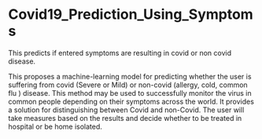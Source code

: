 # Covid19_Prediction_Using_Symptoms
This predicts if entered symptoms are resulting in covid or non covid disease.

This proposes a machine-learning model for predicting whether the user is suffering from covid (Severe or Mild) or non-covid (allergy, cold, common flu ) disease. 
This method may be used to successfully monitor the virus in common people depending on their symptoms across the world.
It provides a solution for distinguishing between Covid and non-Covid. The user will take measures based on the results and decide whether to be treated in hospital or be home isolated.

